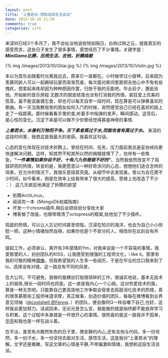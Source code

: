 ```yaml
---
layout: post
title: "上善若水-想和这段生活谈谈"
date: 2013-10-10 21:29
comments: true
categories: Life
---
```

来深圳已经3个多月了，我不会扯淡地说些恍如隔日，白驹过隙之云，就我真实的感受而言，这些日子发生了很多事情，感觉经历了不少事情。关键字是： ***MiniGame比赛，后苑生活，吉他，折腾捣鼓***

{% img /images/2013/10/Gitar.jpg %}
{% img /images/2013/10/Violin.jpg %}

本以为音乐会随着时光离我远去，原来它一直都在。小时候学过小提琴，后来因为羡慕同龄人可以一起踢球玩耍而渐渐荒废，每次面对房间里那把吉他心中不免有些愧疚，想拿起来练却因为种种原因作罢，归咎于我的无能吧。毕业前夕，邂逅吉他。开始新的音乐旅程.无数次的脱皮结茧也没有打消我的热情，疯狂爱上优美的弦音。虽不能说废寝忘食，却也可以每天自学一段时间，现在算是可以弹奏喜欢的歌曲。有一天当我教宿舍的朋友如何入门的时候，突然感觉自己已经在喜欢的路上走了一段距离。那时候看看手里的茧,听着手中指弹的发声，瞬间感动。这背后，是心性的变化。沉淀下来是可以做不少你曾经觉得甚是神奇的事情.

***上善若水，水善利万物而不争。天下柔者莫过于水,而能攻者有莫过于水。***
来深的这段时间里，我想这是我最大的收获。我喜欢这句话。

心态的变化体现在对技术折腾上。曾经在时间，任务，压力面前我总是妥协倾向更快速解决问题。这样，知其然不知其所以然的祸根就埋下了，也伴有一些焦急，***“一件事情如果你说不好，十有八九你是做不好的”***。当然我依然改变不了捣鼓研究的热情，转变的是，我更愿意以一种好奇求问的心态，想想他们适合怎样的场景，在允许的情况下，我很乐意探其究竟。从细节中去发现美。曾以为会花费不少时间，如今看来，倒是在效率上给我带来了很大的提高，思维上也改造了不少 ：）.这几天疯狂地满足了折腾的欲望

+ 折腾ArchLinux，
+ 阅读完一本《MongoDb权威指南》
+ 开发一个chrome插件,稍后会把经验分享给大家
+ 博客做了改版，也顺带理清了octopress的框架,给他加了不少插件。

捣鼓的热情，可以让人忘记时间甚至烦恼，沉浸在知识的海洋，也会为自己小小欣慰一把，这种小情绪怡然自得，如果你也是个不安分的人，相信你在此刻会有共鸣。
 
提起工作，必须承认，离开有3年感情的Ym，对我来说是一个不容易的事情，我爱那里的人，初创团队的KISS，让我感受到很强的工程师文化，i like it。那里有我的可敬的精神[偶像](sysrt.net)，但我希望我的人生多一些阅历，于是在毕业的岔口我来到了tx。选择没有对错，这一路总有不同的风景，
 
在大公司，不可避免，我做的是螺丝钉般很琐碎的工作，很诚实地说，基本无技术上的锻炼,很长一段时间也将是。这一直是我内心一个心结。这对热爱技术的我，算是一种无奈吧。只能靠自己更高效地工作争取会宿舍去捣鼓消化技术的热情，真的很羡慕那些工程师味道浓厚，真正做事，创造价值的团队，每每在微博看到业界意见领袖（[@coolshell](coolshell.cn),[@Fenng](dbanotes.net)..）的团队，便会像阿Q一样自嘲下自己,也好，这样我会更加努力。话说回来，无论光景怎么变，我能做的就是始终都不能放弃学习与积累。这个过程中本身就是一件很开心的事情。很欣喜的是这一路我并不孤单，[华亮](everet.org)和我也是一样在战斗着。

在平淡，甚至有点黯然失色的日子里，携安静的内心,还有吉他与代码，多一份坦然，多一份汗水，多一份坚持去面对生活，感悟生活，这是我对“上善若水”的理解。文字还是稚嫩，写这文章的心情是平静,不带偏激和情绪，我想和这段生活谈谈。

